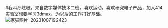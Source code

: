 #我叫孙屹岐，来自数字媒体技术二班，喜欢运动，喜欢研究电子产品，加入414实验室想要学习3dmax，为以后的工作打好基础。
![家猫图片_20231007192423](https://github.com/SweetGourd/SweetGourd_414join/assets/146440369/2762ebc0-ba6c-4738-a6aa-8e9be8dac115)
